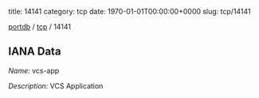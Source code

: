 title: 14141
category: tcp
date: 1970-01-01T00:00:00+0000
slug: tcp/14141

[portdb](/) / [tcp](/category/tcp.html) / 14141


## IANA Data

_Name:_ vcs-app

_Description:_ VCS Application

